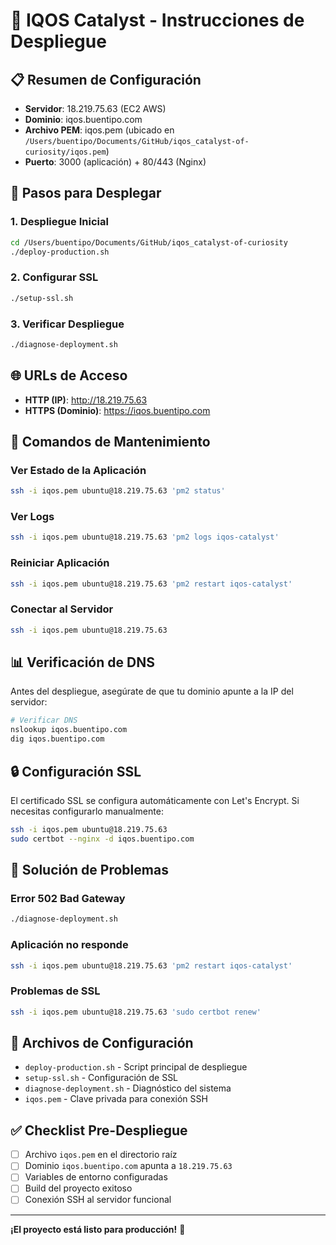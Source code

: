 # 🚀 IQOS Catalyst - Instrucciones de Despliegue

## 📋 Resumen de Configuración

- **Servidor**: 18.219.75.63 (EC2 AWS)
- **Dominio**: iqos.buentipo.com
- **Archivo PEM**: iqos.pem (ubicado en `/Users/buentipo/Documents/GitHub/iqos_catalyst-of-curiosity/iqos.pem`)
- **Puerto**: 3000 (aplicación) + 80/443 (Nginx)

## 🚀 Pasos para Desplegar

### 1. **Despliegue Inicial**
```bash
cd /Users/buentipo/Documents/GitHub/iqos_catalyst-of-curiosity
./deploy-production.sh
```

### 2. **Configurar SSL**
```bash
./setup-ssl.sh
```

### 3. **Verificar Despliegue**
```bash
./diagnose-deployment.sh
```

## 🌐 URLs de Acceso

- **HTTP (IP)**: http://18.219.75.63
- **HTTPS (Dominio)**: https://iqos.buentipo.com

## 🔧 Comandos de Mantenimiento

### **Ver Estado de la Aplicación**
```bash
ssh -i iqos.pem ubuntu@18.219.75.63 'pm2 status'
```

### **Ver Logs**
```bash
ssh -i iqos.pem ubuntu@18.219.75.63 'pm2 logs iqos-catalyst'
```

### **Reiniciar Aplicación**
```bash
ssh -i iqos.pem ubuntu@18.219.75.63 'pm2 restart iqos-catalyst'
```

### **Conectar al Servidor**
```bash
ssh -i iqos.pem ubuntu@18.219.75.63
```

## 📊 Verificación de DNS

Antes del despliegue, asegúrate de que tu dominio apunte a la IP del servidor:

```bash
# Verificar DNS
nslookup iqos.buentipo.com
dig iqos.buentipo.com
```

## 🔒 Configuración SSL

El certificado SSL se configura automáticamente con Let's Encrypt. Si necesitas configurarlo manualmente:

```bash
ssh -i iqos.pem ubuntu@18.219.75.63
sudo certbot --nginx -d iqos.buentipo.com
```

## 🚨 Solución de Problemas

### **Error 502 Bad Gateway**
```bash
./diagnose-deployment.sh
```

### **Aplicación no responde**
```bash
ssh -i iqos.pem ubuntu@18.219.75.63 'pm2 restart iqos-catalyst'
```

### **Problemas de SSL**
```bash
ssh -i iqos.pem ubuntu@18.219.75.63 'sudo certbot renew'
```

## 📁 Archivos de Configuración

- `deploy-production.sh` - Script principal de despliegue
- `setup-ssl.sh` - Configuración de SSL
- `diagnose-deployment.sh` - Diagnóstico del sistema
- `iqos.pem` - Clave privada para conexión SSH

## ✅ Checklist Pre-Despliegue

- [ ] Archivo `iqos.pem` en el directorio raíz
- [ ] Dominio `iqos.buentipo.com` apunta a `18.219.75.63`
- [ ] Variables de entorno configuradas
- [ ] Build del proyecto exitoso
- [ ] Conexión SSH al servidor funcional

---

**¡El proyecto está listo para producción!** 🎉
